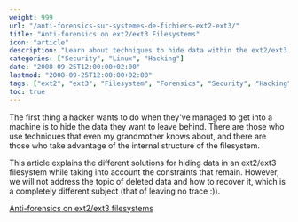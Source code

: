 ```yaml
---
weight: 999
url: "/anti-forensics-sur-systemes-de-fichiers-ext2-ext3/"
title: "Anti-forensics on ext2/ext3 Filesystems"
icon: "article"
description: "Learn about techniques to hide data within the ext2/ext3 filesystem structure, exploring methods used by hackers to conceal information"
categories: ["Security", "Linux", "Hacking"]
date: "2008-09-25T12:00:00+02:00"
lastmod: "2008-09-25T12:00:00+02:00"
tags: ["ext2", "ext3", "Filesystem", "Forensics", "Security", "Hacking"]
toc: true
---
```


The first thing a hacker wants to do when they've managed to get into a machine is to hide the data they want to leave behind. There are those who use techniques that even my grandmother knows about, and there are those who take advantage of the internal structure of the filesystem.

This article explains the different solutions for hiding data in an ext2/ext3 filesystem while taking into account the constraints that remain. However, we will not address the topic of deleted data and how to recover it, which is a completely different subject (that of leaving no trace :)).

[Anti-forensics on ext2/ext3 filesystems](/pdf/anti-forensics_sur_systemes_de_fichiers_ext2-ext3.pdf)
